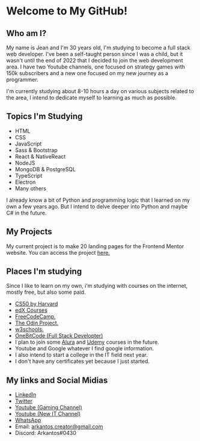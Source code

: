 ﻿# Welcome to My GitHub!

## Who am I?

My name is Jean and I'm 30 years old, I'm studying to become a full stack web developer. I've been a self-taught person since I was a child, but it wasn't until the end of 2022 that I decided to join the web development area. I have two Youtube channels, one focused on strategy games with 150k subscribers and a new one focused on my new journey as a programmer.

I'm currently studying about 8-10 hours a day on various subjects related to the area, I intend to dedicate myself to learning as much as possible.

## Topics I'm Studying

- HTML  
- CSS  
- JavaScript  
- Sass & Bootstrap  
- React & NativeReact  
- NodeJS  
- MongoDB & PostgreSQL
- TypeScript  
- Electron
- Many others

I already know a bit of Python and programming logic that I learned on my own a few years ago. But I intend to delve deeper into Python and maybe C# in the future.

## My Projects

My current project is to make 20 landing pages for the Frontend Mentor website. You can access the project [here.](https://github.com/JeanArkantos/Frontend_Mentor_Project)


## Places I'm studying

Since I like to learn on my own, i'm studying with courses on the internet, mostly free, but also some paid.

- [CS50 by Harvard](https://pll.harvard.edu/course/cs50-introduction-computer-science)
- [edX Courses](https://www.edx.org)
- [FreeCodeCamp.](https://www.freecodecamp.org)
- [The Odin Project.](https://www.theodinproject.com)
- [w3schools.](https://www.w3schools.com)
- [OneBitCode (Full Stack Developter)](https://lp.onebitcode.com)
- I plan to join some [Alura](https://www.alura.com.br) and [Udemy](https://www.udemy.com) courses in the future.
- Youtube and Google whatever I find google information.
- I also intend to start a college in the IT field next year.
- I don't have any certificates yet because I just started.

## My links and Social Midias

- [LinkedIn](https://www.linkedin.com/in/jean-ricardo-79928a256/)
- [Twitter](https://twitter.com/Arkantosjoga)
- [Youtube (Gaming Channel)](https://www.youtube.com/c/Arkantos)
- [Youtube (New IT Channel)](https://www.youtube.com/channel/UCPYSedZKOirwUfxV-yaR-Yw)
- [WhatsApp](https://wa.me/5547984247576)
- Email: arkantos.creator@gmail.com
- Discord: Arkantos#0430
